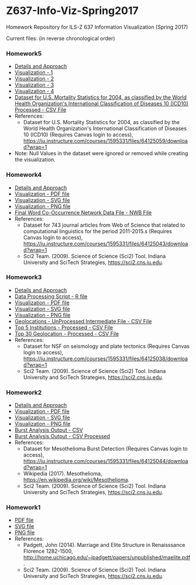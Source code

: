 # Z637-Info-Viz-Spring2017
Homework Repository for ILS-Z 637 Information Visualization (Spring 2017) 

Current files: (in reverse chronological order)
<h3>Homework5</h3>
<ul>
  <li><a href="https://github.com/samvat/Z637-Info-Viz-Spring2017/blob/master/Homework4/Topical%20Data%20Visualization%20%E2%80%93%20Approach.pdf">Details and Approach</a></li>
  <li><a href="https://public.tableau.com/profile/samvat.rastogi#!/vizhome/U_S_MortalityStatisticsfor2004bytheWorldHealthOrganizationsInternationalClassificationofDiseases10/Sheet1">Visualization - 1</a></li>
  <li><a href="https://public.tableau.com/profile/samvat.rastogi#!/vizhome/U_S_MortalityStatisticsfor2004bytheWorldHealthOrganizationsInternationalClassificationofDiseases10/Sheet2">Visualization - 2</a></li>
  <li><a href="https://public.tableau.com/profile/samvat.rastogi#!/vizhome/U_S_MortalityStatisticsfor2004bytheWorldHealthOrganizationsInternationalClassificationofDiseases10/Sheet3">Visualization - 3</a></li>
   <li><a href="https://public.tableau.com/profile/samvat.rastogi#!/vizhome/U_S_MortalityStatisticsfor2004bytheWorldHealthOrganizationsInternationalClassificationofDiseases10/Sheet4">Visualization - 4</a></li>
   <li><a href="https://github.com/samvat/Z637-Info-Viz-Spring2017/blob/master/Homework5/Wk5-icd102010en-US-Morbidity_processed.csv">Dataset for U.S. Mortality Statistics for 2004, as classified by the World Health Organization's International Classification of Diseases 10 (ICD10) Processed  - CSV File</a></li>
  <li>References:
    <ul>
      <li>Dataset for U.S. Mortality Statistics for 2004, as classified by the World Health Organization's International Classification of Diseases 10 (ICD10) (Requires Canvas login to access), <a href="https://iu.instructure.com/courses/1595331/files/64125059/download?wrap=1">https://iu.instructure.com/courses/1595331/files/64125059/download?wrap=1</a>
      </li>
    </ul>
   </li>
   <li>Note: Null Values in the dataset were ignored or removed while creating the visualization.</li>
</ul>

<h3>Homework4</h3>
<ul>
  <li><a href="https://github.com/samvat/Z637-Info-Viz-Spring2017/blob/master/Homework4/Topical%20Data%20Visualization%20%E2%80%93%20Approach.pdf">Details and Approach</a></li>
  <li><a href="https://github.com/samvat/Z637-Info-Viz-Spring2017/blob/master/Homework4/samrasto_What_Topical_Data.pdf">Visualization - PDF file</a></li>
  <li><a href="https://github.com/samvat/Z637-Info-Viz-Spring2017/blob/master/Homework4/samrasto_What_Topical_Data.svg">Visualization - SVG file</a></li>
  <li><a href="https://github.com/samvat/Z637-Info-Viz-Spring2017/blob/master/Homework4/samrasto_What_Topical_Data.png">Visualization - PNG file</a></li>
   <li><a href="https://github.com/samvat/Z637-Info-Viz-Spring2017/blob/master/Homework4/samrasto_What_Topical_Data.nwb">Final Word Co-Occurrence Network Data File - NWB File</a></li>
  <li>References:
    <ul>
    <li>
    Dataset for 743 journal articles from Web of Science that related to computational linguistics for the period 2011-2015.s (Requires Canvas login to access), <a href="https://iu.instructure.com/courses/1595331/files/64125043/download?wrap=1">https://iu.instructure.com/courses/1595331/files/64125043/download?wrap=1</a>
    </li>
    <li>Sci2 Team. (2009). Science of Science (Sci2) Tool. Indiana University and SciTech Strategies, <a href="https://sci2.cns.iu.edu">https://sci2.cns.iu.edu</a>.</li>
    </ul>
    </li>
</ul>

<h3>Homework3</h3>
<ul>
  <li><a href="https://github.com/samvat/Z637-Info-Viz-Spring2017/blob/master/Homework3/Geospatial%20Visualization%20(Proportional%20Symbol%20Map)%20%E2%80%93%20Approach.pdf">Details and Approach</a></li>
  <li><a href="https://github.com/samvat/Z637-Info-Viz-Spring2017/blob/master/Homework3/Data_Processing.R">Data Processing Script - R file</a></li>
  <li><a href="https://github.com/samvat/Z637-Info-Viz-Spring2017/blob/master/Homework3/Top%2030%20NSF%20Grant%20on%20Seismology%20and%20Plate%20Tectonics%20(1986-2010).pdf">Visualization - PDF file</a></li>
  <li><a href="https://github.com/samvat/Z637-Info-Viz-Spring2017/blob/master/Homework3/Top%2030%20NSF%20Grant%20on%20Seismology%20and%20Plate%20Tectonics%20(1986-2010).svg">Visualization - SVG file</a></li>
  <li><a href="https://github.com/samvat/Z637-Info-Viz-Spring2017/blob/master/Homework3/Top%2030%20NSF%20Grant%20on%20Seismology%20and%20Plate%20Tectonics%20(1986-2010).png">Visualization - PNG file</a></li>
   <li><a href="https://github.com/samvat/Z637-Info-Viz-Spring2017/blob/master/Homework3/gelocation.csv">Geolocations - UnProcessed Intermediate File - CSV File</a></li>
   <li><a href="https://github.com/samvat/Z637-Info-Viz-Spring2017/blob/master/Homework3/institutes.csv">Top 5 Institutions - Processed - CSV File</a></li>
   <li><a href="https://github.com/samvat/Z637-Info-Viz-Spring2017/blob/master/Homework3/gelocation_Latitude_and_Longitude.csv">Top 30 Geolocation - Processed - CSV File</a></li>
  <li>References:
    <ul>
    <li>
    Dataset for NSF on seismology and plate tectonics (Requires Canvas login to access), <a href="https://iu.instructure.com/courses/1595331/files/64125038/download?wrap=1">https://iu.instructure.com/courses/1595331/files/64125038/download?wrap=1</a>
    </li>
    <li>Sci2 Team. (2009). Science of Science (Sci2) Tool. Indiana University and SciTech Strategies, <a href="https://sci2.cns.iu.edu">https://sci2.cns.iu.edu</a>.</li>
    </ul>
    </li>
</ul>

<h3>Homework2</h3>
<ul>
  <li><a href="https://github.com/samvat/Z637-Info-Viz-Spring2017/blob/master/Homework2/Making%20Temporal%20Burst%20Analysis%20Visualization%20%E2%80%93%20Approach.pdf">Details and Approach</a></li>
  <li><a href="https://github.com/samvat/Z637-Info-Viz-Spring2017/blob/master/Homework2/samrasto_When_Temporal_Data.pdf">Visualization - PDF file</a></li>
  <li><a href="https://github.com/samvat/Z637-Info-Viz-Spring2017/blob/master/Homework2/samrasto_When_Temporal_Data.svg">Visualization - SVG file</a></li>
  <li><a href="https://github.com/samvat/Z637-Info-Viz-Spring2017/blob/master/Homework2/samrasto_When_Temporal_Data.png">Visualization - PNG file</a></li>
   <li><a href="https://github.com/samvat/Z637-Info-Viz-Spring2017/blob/master/Homework2/BurstDetectionOutput.csv">Burst Analysis Output - CSV</a></li>
   <li><a href="https://github.com/samvat/Z637-Info-Viz-Spring2017/blob/master/Homework2/BurstDetectionOutput_Processed.csv">Burst Analysis Output - CSV  Processed</a></li>
  <li>References:
    <ul>
    <li>
    Dataset for Mesothelioma Burst Detection (Requires Canvas login to access), <a href="https://iu.instructure.com/courses/1595331/files/64125044/download?wrap=1">https://iu.instructure.com/courses/1595331/files/64125044/download?wrap=1</a>
    </li>
    <li>Wikipedia (2017). Mesothelioma, <a href="https://en.wikipedia.org/wiki/Mesothelioma">https://en.wikipedia.org/wiki/Mesothelioma</a>.</li>
    <li>Sci2 Team. (2009). Science of Science (Sci2) Tool. Indiana University and SciTech Strategies, <a href="https://sci2.cns.iu.edu">https://sci2.cns.iu.edu</a>.</li>
    </ul>
    </li>
</ul>

<h3>Homework1</h3>
<ul>
  <li><a href="https://github.com/samvat/Z637-Info-Viz-Spring2017/blob/master/Homework1/samrasto_Visual_Framework_and_Workflow_Design.pdf">PDF file</a></li>
  <li><a href="https://github.com/samvat/Z637-Info-Viz-Spring2017/blob/master/Homework1/samrasto_Visual_Framework_and_Workflow_Design.svg">SVG file</a></li>
  <li><a href="https://github.com/samvat/Z637-Info-Viz-Spring2017/blob/master/Homework1/samrasto_Visual_Framework_and_Workflow_Design.png">PNG file</a></li>
  <li>References:
    <ul>
    <li>Padgett, John (2014). Marriage and Elite Structure in Renaisssance Florence 1282-1500, <a href="http://home.uchicago.edu/~jpadgett/papers/unpublished/maelite.pdf">http://home.uchicago.edu/~jpadgett/papers/unpublished/maelite.pdf</a>.</li>
    <li>Sci2 Team. (2009). Science of Science (Sci2) Tool. Indiana University and SciTech Strategies, <a href="https://sci2.cns.iu.edu">https://sci2.cns.iu.edu</a>.</li>
    </ul>
    </li>
</ul>



